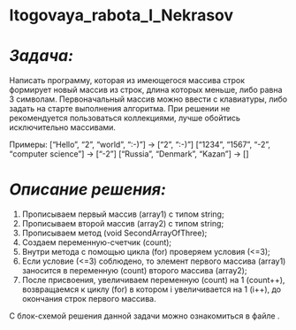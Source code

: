 # Itogovaya_rabota_I_Nekrasov

# *Задача:* 
Написать программу, которая из имеющегося массива строк формирует новый массив из строк, длина которых меньше, либо равна 3 символам. 
Первоначальный массив можно ввести с клавиатуры, либо задать на старте выполнения алгоритма. 
При решении не рекомендуется пользоваться коллекциями, лучше обойтись исключительно массивами.

Примеры:
[“Hello”, “2”, “world”, “:-)”] → [“2”, “:-)”]
[“1234”, “1567”, “-2”, “computer science”] → [“-2”]
[“Russia”, “Denmark”, “Kazan”] → []

# *Описание решения:*
1. Прописываем первый массив (array1) с типом string;
2. Прописываем второй массив (array2) с типом string;
3. Прописываем метод (void SecondArrayOfThree);
4. Создаем переменную-счетчик (count);
5. Внутри метода с помощью цикла (for) проверяем условия (<=3);
6. Если условие (<=3) соблюдено, то элемент первого массива (array1) заносится в переменную (count) второго массива (array2);
7. После присвоения, увеличиваем переменную (count) на 1 (count++), возвращаемся к циклу (for) в котором i увеличивается на 1 (i++), до окончания строк первого массива. 

С блок-схемой решения данной задачи можно ознакомиться в файле .
